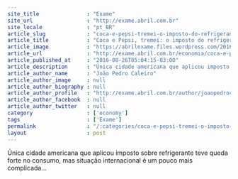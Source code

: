 ```yaml
---
site_title               : "Exame"
site_url                 : "http://exame.abril.com.br"
site_locale              : "pt_BR"
article_slug             : "coca-e-pepsi-tremei-o-imposto-do-refrigerante-deu-certo"
article_title            : "Coca e Pepsi, tremei: o imposto do refrigerante deu certo"
article_image            : "https://abrilexame.files.wordpress.com/2016/09/size_960_16_9_lata_de_refrigerante1.jpg?quality=70&strip=all&w=960"
article_url              : "http://exame.abril.com.br/economia/coca-e-pepsi-tremei-o-imposto-do-refrigerante-deu-certo/"
article_published_at     : "2016-08-26T05:04:15-03:00"
article_description      : "Única cidade americana que aplicou imposto sobre refrigerante teve queda forte no consumo, mas situação internacional é um pouco mais complicada..."
article_author_name      : "João Pedro Caleiro"
article_author_image     : null
article_author_biography : null
article_author_profile   : "http://exame.abril.com.br/author/joaopedrocaleiro/"
article_author_facebook  : null
article_author_twitter   : null
category                 : ['economy']
tags                     : ['Exame']
permalink                : "/:categories/coca-e-pepsi-tremei-o-imposto-do-refrigerante-deu-certo/"
layout                   : post
---
```


Única cidade americana que aplicou imposto sobre refrigerante teve queda forte no consumo, mas situação internacional é um pouco mais complicada...
